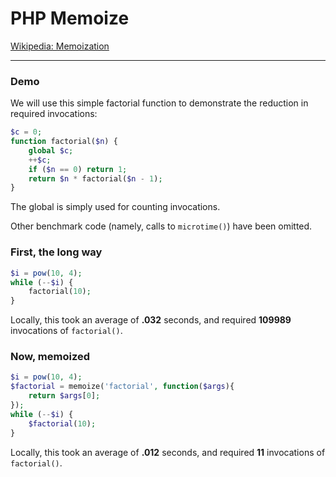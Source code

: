 PHP Memoize
==============

[Wikipedia: Memoization](http://en.wikipedia.org/wiki/Memoization)

------

### Demo

We will use this simple factorial function to demonstrate the reduction in required invocations:

```php
$c = 0;
function factorial($n) {
    global $c;
    ++$c;
    if ($n == 0) return 1;
    return $n * factorial($n - 1);
}
```

The global is simply used for counting invocations.

Other benchmark code (namely, calls to `microtime()`) have been omitted.

### First, the long way

```php
$i = pow(10, 4);
while (--$i) {
    factorial(10);
}
```

Locally, this took an average of **.032** seconds, and required **109989** invocations of `factorial()`.

### Now, memoized
    
```php
$i = pow(10, 4);
$factorial = memoize('factorial', function($args){
    return $args[0];
});
while (--$i) {
    $factorial(10);
}
```

Locally, this took an average of **.012** seconds, and required **11** invocations of `factorial()`.